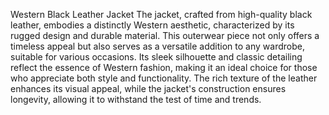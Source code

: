 Western Black Leather Jacket
The jacket, crafted from high-quality black leather, embodies a distinctly Western aesthetic, characterized by its rugged design and durable material. This outerwear piece not only offers a timeless appeal but also serves as a versatile addition to any wardrobe, suitable for various occasions. Its sleek silhouette and classic detailing reflect the essence of Western fashion, making it an ideal choice for those who appreciate both style and functionality. The rich texture of the leather enhances its visual appeal, while the jacket's construction ensures longevity, allowing it to withstand the test of time and trends.
